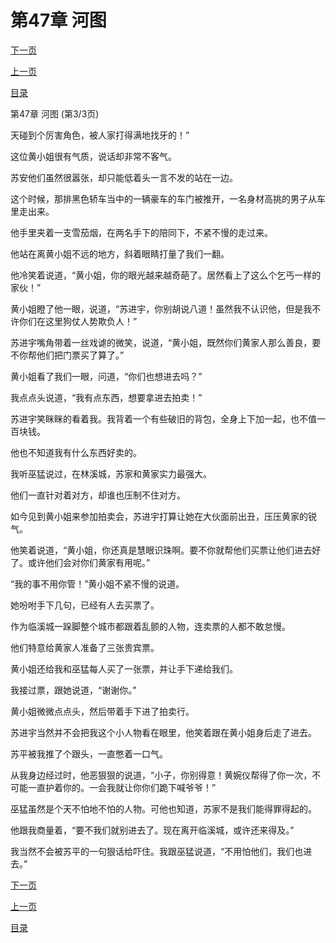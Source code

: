 <h1>第47章    河图</h1>
            <div><p><a href="./141_%E7%AC%AC48%E7%AB%A0_%E5%A4%A7%E5%8D%B8%E5%85%AB%E5%9D%97.md">下一页</a></p><p><a href="./139_%E7%AC%AC47%E7%AB%A0_%E6%B2%B3%E5%9B%BE.md">上一页</a></p><p><a href="../">目录</a></p></div>
            <div><p>第47章    河图 (第3/3页)</p><p>天碰到个厉害角色，被人家打得满地找牙的！”</p><p>这位黄小姐很有气质，说话却非常不客气。</p><p>苏安他们虽然很嚣张，却只能低着头一言不发的站在一边。</p><p>这个时候，那排黑色轿车当中的一辆豪车的车门被推开，一名身材高挑的男子从车里走出来。</p><p>他手里夹着一支雪茄烟，在两名手下的陪同下，不紧不慢的走过来。</p><p>他站在离黄小姐不远的地方，斜着眼睛打量了我们一翻。</p><p>他冷笑着说道，“黄小姐，你的眼光越来越奇葩了。居然看上了这么个乞丐一样的家伙！”</p><p>黄小姐瞪了他一眼，说道，“苏进宇，你别胡说八道！虽然我不认识他，但是我不许你们在这里狗仗人势欺负人！”</p><p>苏进宇嘴角带着一丝戏谑的微笑，说道，“黄小姐，既然你们黄家人那么善良，要不你帮他们把门票买了算了。”</p><p>黄小姐看了我们一眼，问道，“你们也想进去吗？”</p><p>我点点头说道，“我有点东西，想要拿进去拍卖！”</p><p>苏进宇笑眯眯的看着我。我背着一个有些破旧的背包，全身上下加一起，也不值一百块钱。</p><p>他也不知道我有什么东西好卖的。</p><p>我听巫猛说过，在林溪城，苏家和黄家实力最强大。</p><p>他们一直针对着对方，却谁也压制不住对方。</p><p>如今见到黄小姐来参加拍卖会，苏进宇打算让她在大伙面前出丑，压压黄家的锐气。</p><p>他笑着说道，“黄小姐，你还真是慧眼识珠啊。要不你就帮他们买票让他们进去好了。或许他们会对你们黄家有用呢。”</p><p>“我的事不用你管！”黄小姐不紧不慢的说道。</p><p>她吩咐手下几句，已经有人去买票了。</p><p>作为临溪城一跺脚整个城市都跟着乱颤的人物，连卖票的人都不敢怠慢。</p><p>他们特意给黄家人准备了三张贵宾票。</p><p>黄小姐还给我和巫猛每人买了一张票，并让手下递给我们。</p><p>我接过票，跟她说道，“谢谢你。”</p><p>黄小姐微微点点头，然后带着手下进了拍卖行。</p><p>苏进宇当然并不会把我这个小人物看在眼里，他笑着跟在黄小姐身后走了进去。</p><p>苏平被我推了个跟头，一直憋着一口气。</p><p>从我身边经过时，他恶狠狠的说道，“小子，你别得意！黄婉仪帮得了你一次，不可能一直护着你的。一会我就让你你们跪下喊爷爷！”</p><p>巫猛虽然是个天不怕地不怕的人物。可他也知道，苏家不是我们能得罪得起的。</p><p>他跟我商量着，“要不我们就别进去了。现在离开临溪城，或许还来得及。”</p><p>我当然不会被苏平的一句狠话给吓住。我跟巫猛说道，“不用怕他们，我们也进去。”</p></div>
            <div><p><a href="./141_%E7%AC%AC48%E7%AB%A0_%E5%A4%A7%E5%8D%B8%E5%85%AB%E5%9D%97.md">下一页</a></p><p><a href="./139_%E7%AC%AC47%E7%AB%A0_%E6%B2%B3%E5%9B%BE.md">上一页</a></p><p><a href="../">目录</a></p></div>